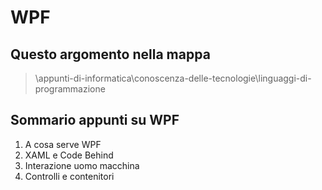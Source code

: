 # WPF

## Questo argomento nella mappa
> \appunti-di-informatica\conoscenza-delle-tecnologie\linguaggi-di-programmazione

## Sommario appunti su WPF

1. A cosa serve WPF
2. XAML e Code Behind
3. Interazione uomo macchina
4. Controlli e contenitori
